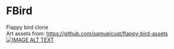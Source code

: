 # FBird
Flappy bird clone</br>
Art assets from: https://github.com/samuelcust/flappy-bird-assets</br>
[![IMAGE ALT TEXT](http://img.youtube.com/vi/dlPZvNoOTCA/0.jpg)](http://www.youtube.com/watch?v=dlPZvNoOTCA "FBird")
